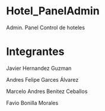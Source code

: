 # Hotel_PanelAdmin
Admin. Panel Control de hoteles


# Integrantes
<p>Javier Hernandez Guzman

Andres Felipe Garces Álvarez

Marcelo Andres Benitez Ceballos

Favio Bonilla Morales
</p>
